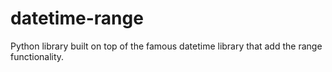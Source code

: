 # datetime-range
Python library built on top of the famous datetime library that add the range functionality.